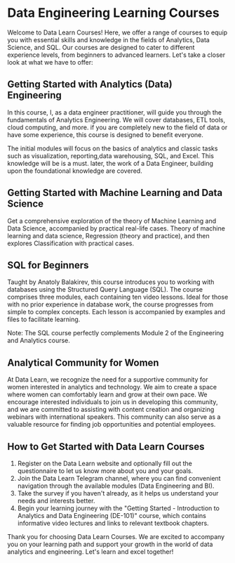 # Data Engineering Learning  Courses

Welcome to Data Learn Courses! Here, we offer a range of courses to equip you with essential skills and knowledge in the fields of Analytics, Data Science, and SQL. Our courses are designed to cater to different experience levels, from beginners to advanced learners. Let's take a closer look at what we have to offer:

## Getting Started with Analytics (Data) Engineering

In this course, I, as a data engineer practitioner, will guide you through the fundamentals of Analytics Engineering. We will cover databases, ETL tools, cloud computing, and more. if you are completely new to the field of data or have some experience, this course is designed to benefit everyone.

The initial modules will focus on the basics of analytics and classic tasks such as  visualization, reporting,data warehousing, SQL, and Excel. This knowledge will be is a must. later, the work of a Data Engineer, building upon the foundational knowledge are covered.

## Getting Started with Machine Learning and Data Science 

Get a comprehensive exploration of the theory of Machine Learning and Data Science, accompanied by practical real-life cases. Theory of machine learning and data science, Regression (theory and practice), and then explores Classification with practical cases.

## SQL for Beginners

Taught by Anatoly Balakirev, this course introduces you to working with databases using the Structured Query Language (SQL). The course comprises three modules, each containing ten video lessons. Ideal for those with no prior experience in database work, the course progresses from simple to complex concepts. Each lesson is accompanied by examples and files to facilitate learning.

Note: The SQL course perfectly complements Module 2 of the Engineering and Analytics course.

## Analytical Community for Women

At Data Learn, we recognize the need for a supportive community for women interested in analytics and technology. We aim to create a space where women can comfortably learn and grow at their own pace. We encourage interested individuals to join us in developing this community, and we are committed to assisting with content creation and organizing webinars with international speakers. This community can also serve as a valuable resource for finding job opportunities and potential employees.

## How to Get Started with Data Learn Courses

1. Register on the Data Learn website and optionally fill out the questionnaire to let us know more about you and your goals.
2. Join the Data Learn Telegram channel, where you can find convenient navigation through the available modules (Data Engineering and BI).
3. Take the survey if you haven't already, as it helps us understand your needs and interests better.
4. Begin your learning journey with the "Getting Started - Introduction to Analytics and Data Engineering (DE-101)" course, which contains informative video lectures and links to relevant textbook chapters.

Thank you for choosing Data Learn Courses. We are excited to accompany you on your learning path and support your growth in the world of data analytics and engineering. Let's learn and excel together!
